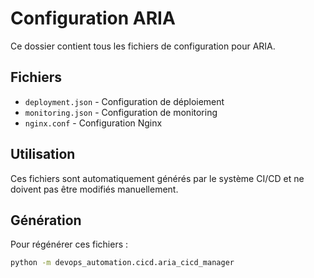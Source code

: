 # Configuration ARIA

Ce dossier contient tous les fichiers de configuration pour ARIA.

## Fichiers

- `deployment.json` - Configuration de déploiement
- `monitoring.json` - Configuration de monitoring
- `nginx.conf` - Configuration Nginx

## Utilisation

Ces fichiers sont automatiquement générés par le système CI/CD et ne doivent pas être modifiés manuellement.

## Génération

Pour régénérer ces fichiers :

```bash
python -m devops_automation.cicd.aria_cicd_manager
```
